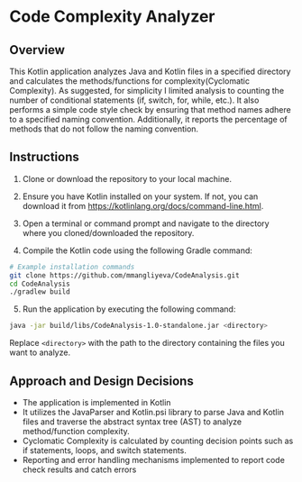 # Code Complexity Analyzer

## Overview
This Kotlin application analyzes Java and Kotlin files in a specified directory and calculates the methods/functions for complexity(Cyclomatic Complexity). As suggested, for simplicity I limited analysis to counting the number of conditional statements (if, switch, for, while, etc.). It also performs a simple code style check by ensuring that method names adhere to a specified naming convention. Additionally, it reports the percentage of methods that do not follow the naming convention.

## Instructions
1. Clone or download the repository to your local machine.

2. Ensure you have Kotlin installed on your system. If not, you can download it from https://kotlinlang.org/docs/command-line.html.

3. Open a terminal or command prompt and navigate to the directory where you cloned/downloaded the repository.

4. Compile the Kotlin code using the following Gradle command:


```bash
# Example installation commands
git clone https://github.com/mmangliyeva/CodeAnalysis.git
cd CodeAnalysis
./gradlew build
```

5. Run the application by executing the following command:
```bash
java -jar build/libs/CodeAnalysis-1.0-standalone.jar <directory>
```

Replace `<directory>` with the path to the directory containing the files you want to analyze.


## Approach and Design Decisions
- The application is implemented in Kotlin
- It utilizes the JavaParser and Kotlin.psi library to parse Java and Kotlin files and traverse the abstract syntax tree (AST) to analyze method/function complexity.
- Cyclomatic Complexity is calculated by counting decision points such as if statements, loops, and switch statements.
- Reporting and error handling mechanisms implemented to report code check results and catch errors
